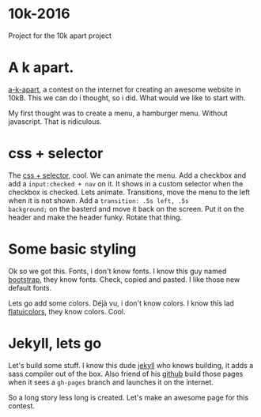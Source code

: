 # 10k-2016
Project for the 10k apart project

# A k apart.

<a href="https://a-k-apart.com" aria-label="go to the a-k-apart website">a-k-apart</a>, a contest on the internet for creating an awesome website in 10kB. This we can do i thought, so i did. What would we like to start with.

My first thought was to create a menu, a hamburger menu. Without javascript. That is ridiculous.

# css + selector
The <a href="http://www.w3schools.com/cssref/sel_element_pluss.asp">css + selector</a>, cool. We can animate the menu. Add a checkbox and add a <code>input:checked + nav</code> on it. It shows in a custom selector when the checkbox is checked. Lets animate. Transitions, move the menu to the left when it is not shown. Add a <code>transition: .5s left, .5s background;</code> on the basterd and move it back on the screen. Put it on the header and make the header funky. Rotate that thing.

# Some basic styling
Ok so we got this. Fonts, i don't know fonts. I know this guy named <a href="http://getbootstrap.com/">bootstrap</a>, they know fonts. Check, copied and pasted. I like those new default fonts.

Lets go add some colors. Déjà vu, i don't know colors. I know this lad <a href="https://flatuicolors.com/">flatuicolors</a>, they know colors. Cool.

# Jekyll, lets go

Let's build some stuff. I know this dude <a href="https://jekyllrb.com/">jekyll</a> who knows building, it adds a sass compiler out of the box. Also friend of his <a href="https://github.com/">github</a> build those pages when it sees a <code>gh-pages</code> branch and launches it on the internet.

So a long story less long is created. Let's make an awesome page for this contest.
